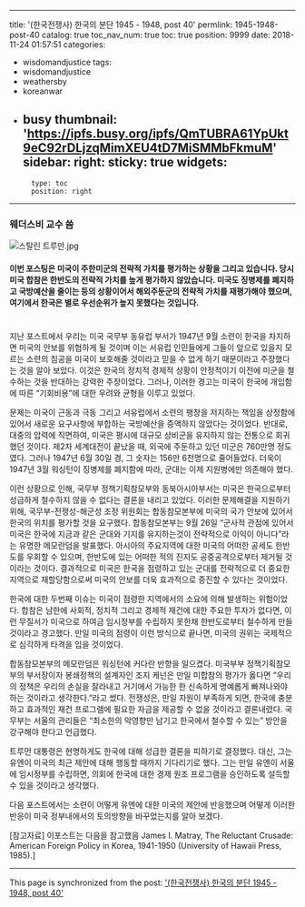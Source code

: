 
---
title: '(한국전쟁사) 한국의 분단 1945 - 1948, post 40'
permlink: 1945-1948-post-40
catalog: true
toc_nav_num: true
toc: true
position: 9999
date: 2018-11-24 01:57:51
categories:
- wisdomandjustice
tags:
- wisdomandjustice
- weathersby
- koreanwar
- busy
thumbnail: 'https://ipfs.busy.org/ipfs/QmTUBRA61YpUkt9eC92rDLjzqMimXEU4tD7MiSMMbFkmuM'
sidebar:
    right:
        sticky: true
widgets:
    -
        type: toc
        position: right
---


### 웨더스비 교수 씀


![스탈린 트루만.jpg](https://ipfs.busy.org/ipfs/QmTUBRA61YpUkt9eC92rDLjzqMimXEU4tD7MiSMMbFkmuM)



#### 이번 포스팅은 미국이 주한미군의 전략적 가치를 평가하는 상황을 그리고 있습니다. 당시 미국 합참은 한반도의 전략적 가치를 높게 평가하지 않았습니다. 미국도 징병제를 폐지하고 국방예산을 줄이는 등의 상황이어서 해외주둔군의 전략적 가치를 재평가해야 했으며, 여기에서 한국은 별로 우선순위가 높지 못했다는 것입니다. 

#


지난 포스트에서 우리는 미국 국무부 동유럽 부서가 1947년 9월 소련이 한국을 차지하면 미국의 안보를 위협하게 될 것이며 이는 서유럽 인민들에게 그들이 앞으로 있을지 모르는 소련의 침공을 미국이 보호해줄 것이라고 믿을 수 없게 하기 때문이라고 주장했다는 것을 알아 보았다. 이것은 한국의 정치적 경제적 상황이 안정적이기 이전에 미군을 철수하는 것을 반대하는 강력한 주장이었다. 그러나, 이러한 경고는 미국이 한국에 개입함에 따른  “기회비용”에 대한 우려와 균형을 이루고 있었다.  

문제는 미국이 근동과 극동 그리고 서유럽에서 소련의 팽창을 저지하는 책임을 상정함에 있어서 새로운 요구사항에 부합하는 국방예산을 증액하지 않았다는 것이었다. 반대로, 대중의 압력에 직면하여, 미국은 평시에 대규모 상비군을 유지하지 않는 전통으로 회귀했던 것이다. 제2차 세계대전이 끝났을 때, 외국에 주둔하고 있던 미군은 760만명 정도였다. 그러나 1947년 6월 30일 경, 그 숫자는 156만 6천명으로 줄어들었다. 더욱이 1947년 3월 워싱턴이 징병제를 폐지함에 따라, 군대는 이제 지원병에만 의존해야 했다. 

이런 상황으로 인해, 국무부 정책기획참모부와  동북아시아부서는 미국은 한국으로부터 성급하게 철수하지 않을 수 없다는 결론을 내리고 있었다. 이러한 문제해결을 지원하기 위해, 국무부-전쟁성-해군성 조정 위원회는 합동참모본부에 미국의 국가 안보에 있어서 한국의 위치를 평가할 것을 요구했다. 합동참모본부는 9월 26일 “군사적 관점에 있어서 미국은 한국에 지금과 같은 군대와 기지를 유지하는것이 전략적으로 이익이 아니다”라는 유명한 메모란덤을 발표했다. 아시아의 주요지역에 대한 미국의 어떠한 공세도 한반도를 우회할 수 있으며, 한반도에 있는 어떠한 적의 진지도 공중공격으로부터 제거될 것이라는 것이다. 결과적으로 미국은 한국을 점령하고 있는 군대를 전략적으로 더 중요한 지역으로 재할당함으로써 미국의 안보를 더욱 효과적으로 증진할 수 있다는 것이었다.

한국에 대한 두번째 이슈는 미국이 점령한 지역에서의 소요에 의해 발생하는 위험이었다. 합참은 남한에 사회적, 정치적 그리고 경제적 재건에 대한 주요한 투자가 없다면, 이런 무질서가 미국으로 하여금 임시정부를 수립하지 못한채 한반도로부터 철수하게 만들것이라고 경고했다. 만일 미국의 점령이 이런 방식으로 끝나면, 미국의 권위는 국제적으로 심각하게 타격을 입을 것이었다. 

합동참모본부의 메모란덤은 워싱턴에 커다란 반향을 일으켰다. 미국부부 정책기획참모부의 부서장이자 봉쇄정책의 설계자인 조지 케넌은 만일 미합참의 평가가 옳다면 “우리의 정책은 우리의 손실을 잘라내고 거기에서 가능한 한 신속하게 명예롭게 빠져나와야 하는 것이라고 생각한다.”라고 썼다. 전쟁성은, 만일 자원이 부족하게 되면, 한국에 충분하고 효과적인 재건 프로그램에 필요한 자금을 제공할 수 없을 것이라고 결론내렸다. 국무부는 서울의 관리들은 “최소한의 악영향만 남기고 한국에서 철수할 수 있는” 방안을 강구해야 한다고 언급했다. 

트루먼 대통령은 현명하게도 한국에 대해 성급한 결론을 피하기로 결정했다. 대신, 그는 유엔이 미국의 최근 제안에 대해 행동할 때까지 기다리기로 했다. 그는 만일 유엔이 서울에 임시정부를 수립하면, 의회에 한국에 대한 경제 원조 프로그램을 승인하도록 설득할 수 있을 것이라고 생각했다. 

다음 포스트에서는 소련이 어떻게 유엔에 대한 미국의 제안에 반응했으며 어떻게 이러한 반응이 미국 정부내에서의 토의방향을 바꾸었는지를 알아 보겠다. 

[참고자료]
이포스트는 다음을 참고했음
James I. Matray, The Reluctant Crusade: American Foreign Policy in Korea, 1941-1950 (University of Hawaii Press, 1985).]


- - -

This page is synchronized from the post: ['(한국전쟁사) 한국의 분단 1945 - 1948, post 40'](https://steemit.com/@wisdomandjustice/1945-1948-post-40)
